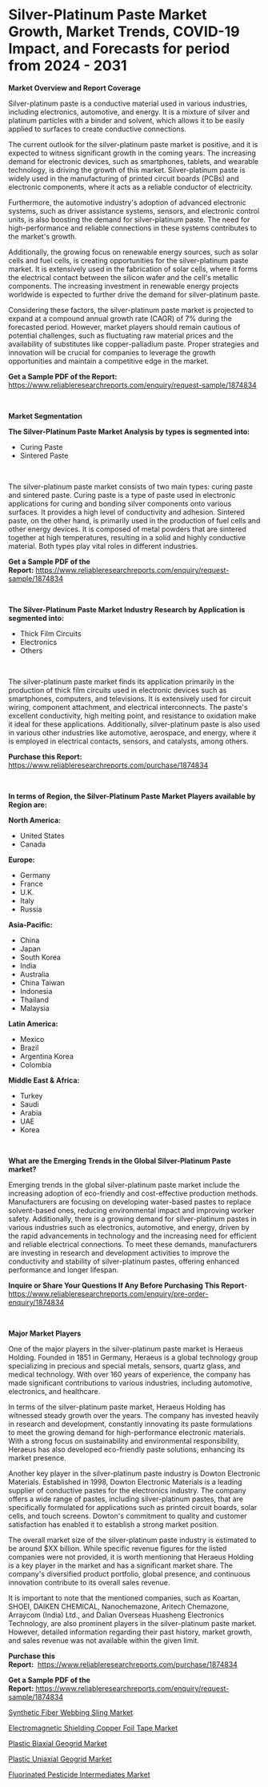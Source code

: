 <p><h1>Silver-Platinum Paste Market Growth, Market Trends, COVID-19 Impact, and Forecasts for period from 2024 - 2031</h1></p><p><strong>Market Overview and Report Coverage</strong></p>
<p><p>Silver-platinum paste is a conductive material used in various industries, including electronics, automotive, and energy. It is a mixture of silver and platinum particles with a binder and solvent, which allows it to be easily applied to surfaces to create conductive connections.</p><p>The current outlook for the silver-platinum paste market is positive, and it is expected to witness significant growth in the coming years. The increasing demand for electronic devices, such as smartphones, tablets, and wearable technology, is driving the growth of this market. Silver-platinum paste is widely used in the manufacturing of printed circuit boards (PCBs) and electronic components, where it acts as a reliable conductor of electricity.</p><p>Furthermore, the automotive industry's adoption of advanced electronic systems, such as driver assistance systems, sensors, and electronic control units, is also boosting the demand for silver-platinum paste. The need for high-performance and reliable connections in these systems contributes to the market's growth.</p><p>Additionally, the growing focus on renewable energy sources, such as solar cells and fuel cells, is creating opportunities for the silver-platinum paste market. It is extensively used in the fabrication of solar cells, where it forms the electrical contact between the silicon wafer and the cell's metallic components. The increasing investment in renewable energy projects worldwide is expected to further drive the demand for silver-platinum paste.</p><p>Considering these factors, the silver-platinum paste market is projected to expand at a compound annual growth rate (CAGR) of 7% during the forecasted period. However, market players should remain cautious of potential challenges, such as fluctuating raw material prices and the availability of substitutes like copper-palladium paste. Proper strategies and innovation will be crucial for companies to leverage the growth opportunities and maintain a competitive edge in the market.</p></p>
<p><strong>Get a Sample PDF of the Report:</strong> <a href="https://www.reliableresearchreports.com/enquiry/request-sample/1874834">https://www.reliableresearchreports.com/enquiry/request-sample/1874834</a></p>
<p>&nbsp;</p>
<p><strong>Market Segmentation</strong></p>
<p><strong>The Silver-Platinum Paste Market Analysis by types is segmented into:</strong></p>
<p><ul><li>Curing Paste</li><li>Sintered Paste</li></ul></p>
<p>&nbsp;</p>
<p><p>The silver-platinum paste market consists of two main types: curing paste and sintered paste. Curing paste is a type of paste used in electronic applications for curing and bonding silver components onto various surfaces. It provides a high level of conductivity and adhesion. Sintered paste, on the other hand, is primarily used in the production of fuel cells and other energy devices. It is composed of metal powders that are sintered together at high temperatures, resulting in a solid and highly conductive material. Both types play vital roles in different industries.</p></p>
<p><strong>Get a Sample PDF of the Report:</strong>&nbsp;<a href="https://www.reliableresearchreports.com/enquiry/request-sample/1874834">https://www.reliableresearchreports.com/enquiry/request-sample/1874834</a></p>
<p>&nbsp;</p>
<p><strong>The Silver-Platinum Paste Market Industry Research by Application is segmented into:</strong></p>
<p><ul><li>Thick Film Circuits</li><li>Electronics</li><li>Others</li></ul></p>
<p>&nbsp;</p>
<p><p>The silver-platinum paste market finds its application primarily in the production of thick film circuits used in electronic devices such as smartphones, computers, and televisions. It is extensively used for circuit wiring, component attachment, and electrical interconnects. The paste's excellent conductivity, high melting point, and resistance to oxidation make it ideal for these applications. Additionally, silver-platinum paste is also used in various other industries like automotive, aerospace, and energy, where it is employed in electrical contacts, sensors, and catalysts, among others.</p></p>
<p><strong>Purchase this Report:</strong>&nbsp; <a href="https://www.reliableresearchreports.com/purchase/1874834">https://www.reliableresearchreports.com/purchase/1874834</a></p>
<p>&nbsp;</p>
<p><strong>In terms of Region, the Silver-Platinum Paste Market Players available by Region are:</strong></p>
<p>
    <p> <strong> North America: </strong>
        <ul>
            <li>United States</li>
            <li>Canada</li>
        </ul>
        </p> 
    <p> <strong> Europe: </strong>
        <ul>
            <li>Germany</li>
            <li>France</li>
            <li>U.K.</li>
            <li>Italy</li>
            <li>Russia</li>
        </ul>
        </p> 
    <p> <strong> Asia-Pacific: </strong>
        <ul>
            <li>China</li>
            <li>Japan</li>
            <li>South Korea</li>
            <li>India</li>
            <li>Australia</li>
            <li>China Taiwan</li>
            <li>Indonesia</li>
            <li>Thailand</li>
            <li>Malaysia</li>
        </ul>
        </p> 
    <p> <strong> Latin America: </strong>
        <ul>
            <li>Mexico</li>
            <li>Brazil</li>
            <li>Argentina Korea</li>
            <li>Colombia</li>
        </ul>
        </p> 
    <p> <strong> Middle East & Africa: </strong>
        <ul>
            <li>Turkey</li>
            <li>Saudi</li>
            <li>Arabia</li>
            <li>UAE</li>
            <li>Korea</li>
        </ul>
    </p>
    </p>
<p>&nbsp;</p>
<p><strong>What are the Emerging Trends in the Global Silver-Platinum Paste market?</strong></p>
<p><p>Emerging trends in the global silver-platinum paste market include the increasing adoption of eco-friendly and cost-effective production methods. Manufacturers are focusing on developing water-based pastes to replace solvent-based ones, reducing environmental impact and improving worker safety. Additionally, there is a growing demand for silver-platinum pastes in various industries such as electronics, automotive, and energy, driven by the rapid advancements in technology and the increasing need for efficient and reliable electrical connections. To meet these demands, manufacturers are investing in research and development activities to improve the conductivity and stability of silver-platinum pastes, offering enhanced performance and longer lifespan.</p></p>
<p><strong>Inquire or Share Your Questions If Any Before Purchasing This Report</strong>- <a href="https://www.reliableresearchreports.com/enquiry/pre-order-enquiry/1874834">https://www.reliableresearchreports.com/enquiry/pre-order-enquiry/1874834</a></p>
<p>&nbsp;</p>
<p><strong>Major Market Players</strong></p>
<p><p>One of the major players in the silver-platinum paste market is Heraeus Holding. Founded in 1851 in Germany, Heraeus is a global technology group specializing in precious and special metals, sensors, quartz glass, and medical technology. With over 160 years of experience, the company has made significant contributions to various industries, including automotive, electronics, and healthcare. </p><p>In terms of the silver-platinum paste market, Heraeus Holding has witnessed steady growth over the years. The company has invested heavily in research and development, constantly innovating its paste formulations to meet the growing demand for high-performance electronic materials. With a strong focus on sustainability and environmental responsibility, Heraeus has also developed eco-friendly paste solutions, enhancing its market presence. </p><p>Another key player in the silver-platinum paste industry is Dowton Electronic Materials. Established in 1998, Dowton Electronic Materials is a leading supplier of conductive pastes for the electronics industry. The company offers a wide range of pastes, including silver-platinum pastes, that are specifically formulated for applications such as printed circuit boards, solar cells, and touch screens. Dowton's commitment to quality and customer satisfaction has enabled it to establish a strong market position.</p><p>The overall market size of the silver-platinum paste industry is estimated to be around $XX billion. While specific revenue figures for the listed companies were not provided, it is worth mentioning that Heraeus Holding is a key player in the market and has a significant market share. The company's diversified product portfolio, global presence, and continuous innovation contribute to its overall sales revenue.</p><p>It is important to note that the mentioned companies, such as Koartan, SHOEI, DAIKEN CHEMICAL, Nanochemazone, Aritech Chemazone, Arraycom (India) Ltd., and Dalian Overseas Huasheng Electronics Technology, are also prominent players in the silver-platinum paste market. However, detailed information regarding their past history, market growth, and sales revenue was not available within the given limit.</p></p>
<p><strong>Purchase this Report:</strong>&nbsp;&nbsp;<a href="https://www.reliableresearchreports.com/purchase/1874834">https://www.reliableresearchreports.com/purchase/1874834</a></p>
<p></p>
<p><strong>Get a Sample PDF of the Report:</strong>&nbsp;<a href="https://www.reliableresearchreports.com/enquiry/request-sample/1874834">https://www.reliableresearchreports.com/enquiry/request-sample/1874834</a></p>
<p><p><a href="https://github.com/abdelrhmankishk22/Market-Research-Report-List-2/blob/main/synthetic-fiber-webbing-sling-market.md">Synthetic Fiber Webbing Sling Market</a></p><p><a href="https://github.com/aliciawhite5576/Market-Research-Report-List-2/blob/main/electromagnetic-shielding-copper-foil-tape-market.md">Electromagnetic Shielding Copper Foil Tape Market</a></p><p><a href="https://github.com/mahnoor2003/Market-Research-Report-List-2/blob/main/plastic-biaxial-geogrid-market.md">Plastic Biaxial Geogrid Market</a></p><p><a href="https://github.com/marloy8/Market-Research-Report-List-2/blob/main/plastic-uniaxial-geogrid-market.md">Plastic Uniaxial Geogrid Market</a></p><p><a href="https://github.com/provorikovar/Market-Research-Report-List-2/blob/main/fluorinated-pesticide-intermediates-market.md">Fluorinated Pesticide Intermediates Market</a></p></p>